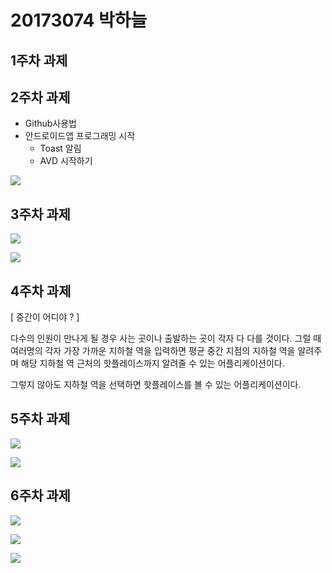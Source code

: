 # 20173074 박하늘

## 1주차 과제

## 2주차 과제
- Github사용법
- 안드로이드앱 프로그래밍 시작
  - Toast 알림
  - AVD 시작하기
 
 
<img width="" height="" src="./png/2주차 출석과제.jpg"></img>

## 3주차 과제

<img width="" height="" src="./png/네이버.png"></img>

<img width="" height="" src="./png/전화.png"></img>

## 4주차 과제

[ 중간이 어디야 ? ]

다수의 인원이 만나게 될 경우 사는 곳이나 출발하는 곳이 각자 다 다를 것이다.
그럴 때 여러명의 각자 가장 가까운 지하철 역을 입력하면 평균 중간 지점의 지하철 역을 알려주며 해당 지하철 역 근처의 핫플레이스까지 알려줄 수 있는 어플리케이션이다.

그렇지 않아도 지하철 역을 선택하면 핫플레이스를 볼 수 있는 어플리케이션이다.

## 5주차 과제

<img width="" height="" src="./png/5주차 출석과제1.png"></img>

<img width="" height="" src="./png/5주차 출석과제2.png"></img>

## 6주차 과제

<img width="" height="" src="./png/이미지변경버튼.png"></img>

<img width="" height="" src="./png/넓이버튼.png"></img>

<img width="" height="" src="./png/높이버튼.png"></img>
